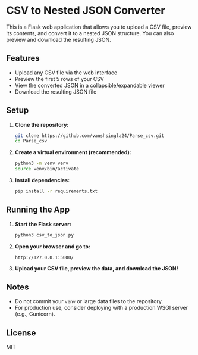 # CSV to Nested JSON Converter

This is a Flask web application that allows you to upload a CSV file, preview its contents, and convert it to a nested JSON structure. You can also preview and download the resulting JSON.

## Features
- Upload any CSV file via the web interface
- Preview the first 5 rows of your CSV
- View the converted JSON in a collapsible/expandable viewer
- Download the resulting JSON file

## Setup

1. **Clone the repository:**
   ```bash
   git clone https://github.com/vanshsingla24/Parse_csv.git
   cd Parse_csv
   ```

2. **Create a virtual environment (recommended):**
   ```bash
   python3 -m venv venv
   source venv/bin/activate
   ```

3. **Install dependencies:**
   ```bash
   pip install -r requirements.txt
   ```

## Running the App

1. **Start the Flask server:**
   ```bash
   python3 csv_to_json.py
   ```

2. **Open your browser and go to:**
   ```
   http://127.0.0.1:5000/
   ```

3. **Upload your CSV file, preview the data, and download the JSON!**

## Notes
- Do not commit your `venv` or large data files to the repository.
- For production use, consider deploying with a production WSGI server (e.g., Gunicorn).

## License
MIT 